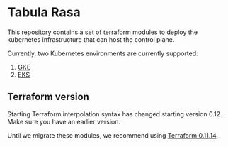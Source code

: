 # Tabula Rasa

This repository contains a set of terraform modules to deploy the kubernetes infrastructure
that can host the control plane.

Currently, two Kubernetes environments are currently supported:

1) [GKE](README-gke.md)
2) [EKS](README-eks.md)

## Terraform version

Starting Terraform interpolation syntax has changed starting version 0.12.
Make sure you have an earlier version.

Until we migrate these modules, we recommend using [Terraform 0.11.14](https://www.terraform.io/downloads.html).
